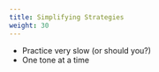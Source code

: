 ```yaml
---
title: Simplifying Strategies
weight: 30
---
```

- Practice very slow (or should you?)
- One tone at a time
